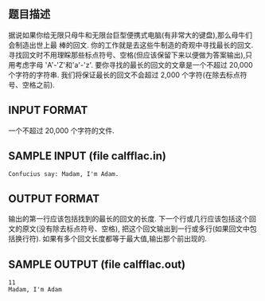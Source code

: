 ## 题目描述

据说如果你给无限只母牛和无限台巨型便携式电脑(有非常大的键盘),那么母牛们会制造出世上最
棒的回文.
你的工作就是去这些牛制造的奇观中寻找最长的回文.
寻找回文时不用理睬那些标点符号、空格(但应该保留下来以便做为答案输出),只用考虑字母
'A'-'Z'和'a'-'z'.
要你寻找的最长的回文的文章是一个不超过 20,000 个字符的字符串.
我们将保证最长的回文不会超过 2,000 个字符(在除去标点符号、空格之前).

## INPUT FORMAT

一个不超过 20,000 个字符的文件.

## SAMPLE INPUT (file calfflac.in)

```
Confucius say: Madam, I'm Adam.
```
## OUTPUT FORMAT

输出的第一行应该包括找到的最长的回文的长度.
下一个行或几行应该包括这个回文的原文(没有除去标点符号、空格),
把这个回文输出到一行或多行(如果回文中包括换行符).
如果有多个回文长度都等于最大值,输出那个前出现的.

## SAMPLE OUTPUT (file calfflac.out)
```
11
Madam, I'm Adam
```
